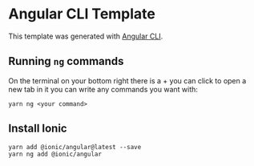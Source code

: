 # Angular CLI Template

This template was generated with [Angular CLI](https://github.com/angular/angular-cli).

## Running `ng` commands

On the terminal on your bottom right there is a + you can click to open a new tab in it you can write any commands you want with:

```
yarn ng <your command>
```

## Install Ionic

```
yarn add @ionic/angular@latest --save
yarn ng add @ionic/angular
```
